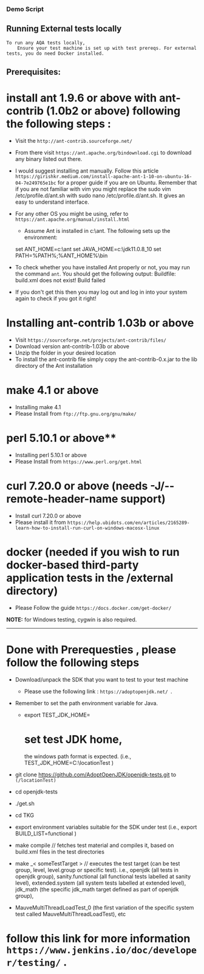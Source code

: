 ### Demo Script

## Running External tests locally

    To run any AQA tests locally,
        Ensure your test machine is set up with test prereqs. For external tests, you do need Docker installed.

## Prerequisites:

# install ant 1.9.6 or above with ant-contrib (1.0b2 or above) following the following steps :

- Visit the `http://ant-contrib.sourceforge.net/ `
- From there visit `https://ant.apache.org/bindownload.cgi` to download any binary listed out there.
- I would suggest installing ant manually. Follow this article `https://girishkr.medium.com/install-apache-ant-1-10-on-ubuntu-16-04-7e249765e1bc` for a proper guide if you are on Ubuntu. Remember that if you are not familiar with vim you might replace the sudo vim /etc/profile.d/ant.sh with sudo nano /etc/profile.d/ant.sh. It gives an easy to understand interface.
- For any other OS you might be using, refer to `https://ant.apache.org/manual/install.html`

  - Assume Ant is installed in c:\ant\. The following sets up the environment:

  set ANT_HOME=c:\ant
  set JAVA_HOME=c:\jdk11.0.8_10
  set PATH=%PATH%;%ANT_HOME%\bin

- To check whether you have installed Ant properly or not, you may run the command `ant`. You should get the following output:
  Buildfile: build.xml does not exist!
  Build failed
- If you don't get this then you may log out and log in into your system again to check if you got it right!

# Installing ant-contrib 1.03b or above

- Visit `https://sourceforge.net/projects/ant-contrib/files/`
- Download version ant-contrib-1.03b or above
- Unzip the folder in your desired location
- To install the ant-contrib file simply copy the ant-contrib-0.x.jar to the lib directory of the Ant installation

# make 4.1 or above

- Installing make 4.1
- Please Install from `ftp://ftp.gnu.org/gnu/make/ `

# perl 5.10.1 or above\*\*

- Installing perl 5.10.1 or above
- Please Install from `https://www.perl.org/get.html`

# curl 7.20.0 or above (needs -J/--remote-header-name support)

- Install curl 7.20.0 or above
- Please install it from `https://help.ubidots.com/en/articles/2165289-learn-how-to-install-run-curl-on-windows-macosx-linux`

# docker (needed if you wish to run docker-based third-party application tests in the /external directory)

- Please Follow the guide `https://docs.docker.com/get-docker/`

**NOTE:** for Windows testing, cygwin is also required.

---

# Done with Prerequesties , please follow the following steps

- Download/unpack the SDK that you want to test to your test machine
  - Please use the following link : `https://adoptopenjdk.net/ `.
- Remember to set the path environment variable for Java.

  - export TEST_JDK_HOME=</pathToWhereYouInstalledSDK>
    # set test JDK home,
    the windows path format is expected. (i.e., TEST_JDK_HOME=C:\locationTest )

- git clone https://github.com/AdoptOpenJDK/openjdk-tests.git to `(/locationTest)`

- cd openjdk-tests

- ./get.sh

- cd TKG

- export environment variables suitable for the SDK under test (i.e., export BUILD_LIST=functional )

- make compile // fetches test material and compiles it, based on build.xml files in the test directories

- make \_< someTestTarget > // executes the test target (can be test group, level, level.group or specific test). i.e., openjdk (all tests in openjdk group), sanity.functional (all functional tests labelled at sanity level), extended.system (all system tests labelled at extended level), jdk_math (the specific jdk_math target defined as part of openjdk group),

- MauveMultiThreadLoadTest_0 (the first variation of the specific system test called MauveMultiThreadLoadTest), etc

# follow this link for more information `https://www.jenkins.io/doc/developer/testing/` .
